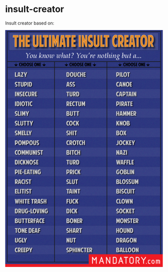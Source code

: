 insult-creator
==============

Insult creator based on:

![The Ultimate Insult Creator](insult-creator.png)
